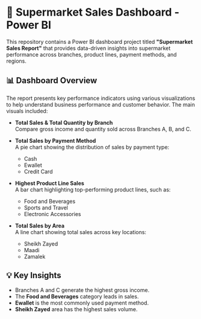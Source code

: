 # 🛒 Supermarket Sales Dashboard - Power BI

This repository contains a Power BI dashboard project titled **"Supermarket Sales Report"** that provides data-driven insights into supermarket performance across branches, product lines, payment methods, and regions.

## 📊 Dashboard Overview

The report presents key performance indicators using various visualizations to help understand business performance and customer behavior. The main visuals included:

- **Total Sales & Total Quantity by Branch**  
  Compare gross income and quantity sold across Branches A, B, and C.

- **Total Sales by Payment Method**  
  A pie chart showing the distribution of sales by payment type:  
  - Cash  
  - Ewallet  
  - Credit Card

- **Highest Product Line Sales**  
  A bar chart highlighting top-performing product lines, such as:  
  - Food and Beverages  
  - Sports and Travel  
  - Electronic Accessories

- **Total Sales by Area**  
  A line chart showing total sales across key locations:  
  - Sheikh Zayed  
  - Maadi  
  - Zamalek


## 💡 Key Insights

- Branches A and C generate the highest gross income.
- The **Food and Beverages** category leads in sales.
- **Ewallet** is the most commonly used payment method.
- **Sheikh Zayed** area has the highest sales volume.

